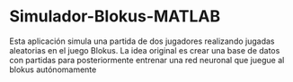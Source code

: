 # Simulador-Blokus-MATLAB
Esta aplicación simula una partida de dos jugadores realizando jugadas aleatorias en el juego Blokus. 
La idea original es crear una base de datos con partidas para posteriormente entrenar una red neuronal
que juegue al blokus autónomamente
